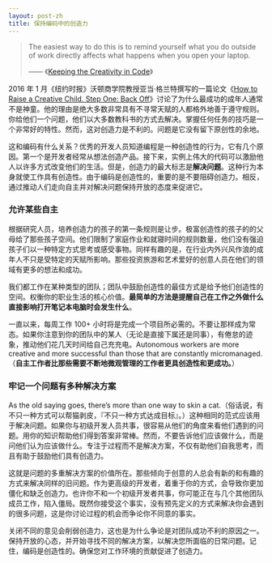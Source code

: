 ```yaml
---
layout: post-zh
title: 保持编码中的创造力
---
```


> The easiest way to do this is to remind yourself what you do outside of work directly affects what happens when you open your laptop.
>
> —— 《[Keeping the Creativity in Code](https://laravel-news.com/creativity-in-code)》

2016 年 1 月《纽约时报》沃顿商学院教授亚当·格兰特撰写的一篇论文《[How to Raise a Creative Child. Step One: Back Off](https://www.nytimes.com/2016/01/31/opinion/sunday/how-to-raise-a-creative-child-step-one-back-off.html)》讨论了为什么最成功的成年人通常不是神童。他的理由是绝大多数非常具有不寻常天赋的人都格外地善于遵守规则。你给他们一个问题，他们以大多数教科书的方式去解决。掌握任何任务的技巧是一个非常好的特性。然而，这对创造力是不利的。问题是它没有留下原创性的余地。

这和编码有什么关系？优秀的开发人员知道编程是一种创造性的行为，它有几个原因。第一个是开发者经常从想法创造产品。接下来，实例上伟大的代码可以激励他人以许多方式改变他们的生活。但是，创造力的最大标志是**解决问题**。这种行为本身就使工作具有创造性。由于编码是创造性的，重要的是不要阻碍创造力。相反，通过推动人们走向自主并对解决问题保持开放的态度来促进它。

### 允许某些自主

根据研究人员，培养创造力的孩子的第一条规则是让步。极富创造性的孩子的的父母给了那些孩子空间。他们限制了家庭作业和就寝时间的规则数量，他们没有强迫孩子们以一种特定方式思考或感受事物。同样有趣的是，在行业内外兴风作浪的成年人不只是受特定的天赋所影响。那些投资旅游和艺术爱好的创意人员在他们的领域有更多的想法和成功。

我们都工作在某种类型的团队；团队中鼓励创造性的最佳方式是给予他们创造性的空间。权衡你的职业生活的核心价值。**最简单的方法是提醒自己在工作之外做什么直接影响打开笔记本电脑时会发生什么**。

一直以来，每周工作 100+ 小时将是完成一个项目所必需的。不要让那样成为常态。如果你注意到你的团队中的某人（无论是直接下属还是同事），有倦怠的迹象，推动他们花几天时间给自己充充电。Autonomous workers are more creative and more successful than those that are constantly micromanaged.（**自主工作者比那些需要不断地微观管理的工作者更具创造性和更成功。**）

### 牢记一个问题有多种解决方案

As the old saying goes, there’s more than one way to skin a cat.（俗话说，有不只一种方式可以帮猫剥皮，『不只一种方式达成目标』。）这种相同的范式应该用于解决问题。如果你与初级开发人员共事，很容易从他们的角度来看他们遇到的问题。用你的知识帮助他们得到答案非常棒。然而，不要告诉他们应该做什么，而是问他们认为应该做什么。专注于过程而不是解决方案，不仅有助他们自我思考，而且有助于鼓励他们具有创造力。

这就是问题的多重解决方案的价值所在。那些倾向于创意的人总会有新的和有趣的方式来解决同样的旧问题。作为更高级的开发者，着重于你的方式，会导致你更加僵化和缺乏创造力。也许你不和一个初级开发者共事，你可能正在与几个其他团队成员工作，陷入僵局。既然你接受这个事实，没有预先定义的方式来解决你会遇到的很多问题，这是你讨论过程的机会而争论你不同意的事实。

关闭不同的意见会削弱创造力，这也是为什么争论是对团队成功不利的原因之一。保持开放的心态，并开始寻找不同的解决方案，以解决您所面临的日常问题。记住，编码是创造性的。确保您对工作环境的贡献促进了创造力。

